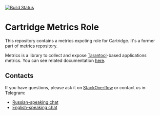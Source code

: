 [![Build Status](https://github.com/tarantool/cartridge-metrics-role/workflows/Tests/badge.svg?branch=master)](https://github.com/tarantool/cartridge-metrics-role/actions)

# Cartridge Metrics Role

This repository contains a metrics expoting role for Cartridge. It's a former part of
[metrics](https://github.com/tarantool/metrics) repository.

Metrics is a library to collect and expose [Tarantool](https://tarantool.io)-based applications metrics.
You can see related documentation [here](https://www.tarantool.io/en/doc/latest/book/monitoring/).

## Contacts

If you have questions, please ask it on [StackOverflow](https://stackoverflow.com/questions/tagged/tarantool) or contact us in Telegram:

- [Russian-speaking chat](https://t.me/tarantoolru)
- [English-speaking chat](https://t.me/tarantool)
